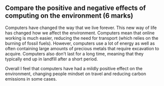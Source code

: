  ## Compare the positive and negative effects of computing on the environment (6 marks)

Computers have changed the way that we live forever. This new way of life has changed how we affect the environment. Computers mean that online working is much easier, reducing the need for transport (which relies on the burning of fossil fuels). However, computers use a lot of energy as well as often containing large amounts of precious metals that require excavation to acquire. Computers also don't last for a long time, meaning that they typically end up in landfill after a short period.    

Overall I feel that computers have had a mildly positive effect on the environment, changing people mindset on travel and reducing carbon emissions in some cases.
